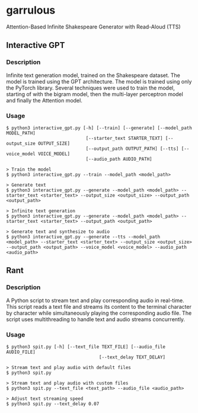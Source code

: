 # garrulous

Attention-Based Infinite Shakespeare Generator with Read-Aloud (TTS)

## Interactive GPT

### Description

Infinite text generation model, trained on the Shakespeare dataset. The model is trained using the GPT architecture. The model is trained using only the PyTorch library.
Several techniques were used to train the model, starting of with the bigram model, then the multi-layer perceptron model and finally the Attention model.

### Usage

```shell
$ python3 interactive_gpt.py [-h] [--train] [--generate] [--model_path MODEL_PATH]
                              [--starter_text STARTER_TEXT] [--output_size OUTPUT_SIZE]
                              [--output_path OUTPUT_PATH] [--tts] [--voice_model VOICE_MODEL]
                              [--audio_path AUDIO_PATH]

> Train the model
$ python3 interactive_gpt.py --train --model_path <model_path>

> Generate text
$ python3 interactive_gpt.py --generate --model_path <model_path> --starter_text <starter_text> --output_size <output_size> --output_path <output_path>

> Infinite text generation
$ python3 interactive_gpt.py --generate --model_path <model_path> --starter_text <starter_text> --output_path <output_path>

> Generate text and synthesize to audio
$ python3 interactive_gpt.py --generate --tts --model_path <model_path> --starter_text <starter_text> --output_size <output_size> --output_path <output_path> --voice_model <voice_model> --audio_path <audio_path>
```

## Rant

### Description

A Python script to stream text and play corresponding audio in real-time. This script reads a text file and streams its content to the terminal character by character while simultaneously playing the corresponding audio file. The script uses multithreading to handle text and audio streams concurrently.

### Usage

```shell
$ python3 spit.py [-h] [--text_file TEXT_FILE] [--audio_file AUDIO_FILE]
                                   [--text_delay TEXT_DELAY]

> Stream text and play audio with default files
$ python3 spit.py

> Stream text and play audio with custom files
$ python3 spit.py --text_file <text_path> --audio_file <audio_path>

> Adjust text streaming speed
$ python3 spit.py --text_delay 0.07
```
